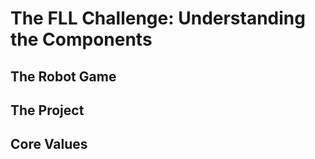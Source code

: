 # The FLL Challenge: Understanding the Components

## The Robot Game

## The Project

## Core Values